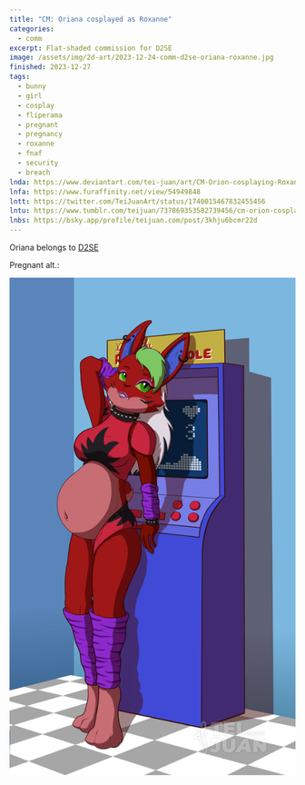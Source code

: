 ```yaml
---
title: "CM: Oriana cosplayed as Roxanne"
categories:
  - comm
excerpt: Flat-shaded commission for D2SE
image: /assets/img/2d-art/2023-12-24-comm-d2se-oriana-roxanne.jpg
finished: 2023-12-27
tags:
  - bunny
  - girl
  - cosplay
  - fliperama
  - pregnant
  - pregnancy
  - roxanne
  - fnaf
  - security
  - breach
lnda: https://www.deviantart.com/tei-juan/art/CM-Orion-cosplaying-Roxanne-1005630450
lnfa: https://www.furaffinity.net/view/54949848
lntt: https://twitter.com/TeiJuanArt/status/1740015467832455456
lntu: https://www.tumblr.com/teijuan/737869353582739456/cm-orion-cosplaying-roxanne
lnbs: https://bsky.app/profile/teijuan.com/post/3khju6bcmr22d
---
```


Oriana belongs to [D2SE](https://www.furaffinity.net/user/d2se/)

Pregnant alt.:

![2023-12-24-comm-d2se-oriana-roxanne-alt2.jpg](assets/img/2d-art/2023-12-24-comm-d2se-oriana-roxanne-alt2.jpg)